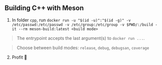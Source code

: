 ## Building C++ with Meson

1. In folder `cpp`, run `docker run -u "$(id -u)":"$(id -g)" -v /etc/passwd:/etc/passwd -v /etc/group:/etc/group -v $PWD/:/build -it --rm meson-build:latest <build mode>`

> The entrypoint accepts the last argument(s) to `docker run ...`.

> Choose between build modes: `release`, `debug`, `debugsan`, `coverage`

2. Profit 💯 
 